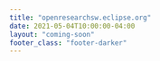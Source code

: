 ```yaml
---
title: "openresearchsw.eclipse.org"
date: 2021-05-04T10:00:00-04:00
layout: "coming-soon"
footer_class: "footer-darker"
---
```


